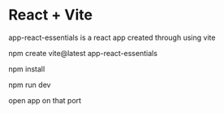 # React + Vite

<p>app-react-essentials is a react app created through using vite</p>
<p>npm create vite@latest app-react-essentials </p>
<p>npm install</p>
<p>npm run dev</p>
<p>open app on that port</p>
